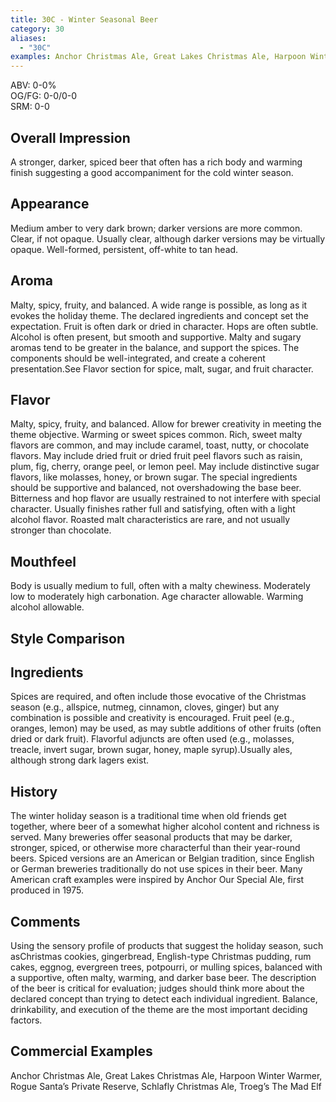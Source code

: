 ```yaml
---
title: 30C - Winter Seasonal Beer
category: 30
aliases: 
  - "30C"
examples: Anchor Christmas Ale, Great Lakes Christmas Ale, Harpoon Winter Warmer, Rogue Santa’s Private Reserve, Schlafly Christmas Ale, Troeg’s The Mad Elf
---
```


ABV: 0-0%  
OG/FG: 0-0/0-0  
SRM: 0-0  

## Overall Impression
A stronger, darker, spiced beer that often has a rich body and warming finish suggesting a good accompaniment for the cold winter season.

## Appearance
Medium amber to very dark brown; darker versions are more common. Clear, if not opaque. Usually clear, although darker versions may be virtually opaque. Well-formed, persistent, off-white to tan head.

## Aroma
Malty, spicy, fruity, and balanced. A wide range is possible, as long as it evokes the holiday theme. The declared ingredients and concept set the expectation. Fruit is often dark or dried in character. Hops are often subtle. Alcohol is often present, but smooth and supportive. Malty and sugary aromas tend to be greater in the balance, and support the spices. The components should be well-integrated, and create a coherent presentation.See Flavor section for spice, malt, sugar, and fruit character.

## Flavor
Malty, spicy, fruity, and balanced. Allow for brewer creativity in meeting the theme objective. Warming or sweet spices common. Rich, sweet malty flavors are common, and may include caramel, toast, nutty, or chocolate flavors. May include dried fruit or dried fruit peel flavors such as raisin, plum, fig, cherry, orange peel, or lemon peel. May include distinctive sugar flavors, like molasses, honey, or brown sugar. The special ingredients should be supportive and balanced, not overshadowing the base beer. Bitterness and hop flavor are usually restrained to not interfere with special character. Usually finishes rather full and satisfying, often with a light alcohol flavor. Roasted malt characteristics are rare, and not usually stronger than chocolate.

## Mouthfeel
Body is usually medium to full, often with a malty chewiness. Moderately low to moderately high carbonation. Age character allowable. Warming alcohol allowable.

## Style Comparison


## Ingredients
Spices are required, and often include those evocative of the Christmas season (e.g., allspice, nutmeg, cinnamon, cloves, ginger) but any combination is possible and creativity is encouraged. Fruit peel (e.g., oranges, lemon) may be used, as may subtle additions of other fruits (often dried or dark fruit). Flavorful adjuncts are often used (e.g., molasses, treacle, invert sugar, brown sugar, honey, maple syrup).Usually ales, although strong dark lagers exist.

## History
The winter holiday season is a traditional time when old friends get together, where beer of a somewhat higher alcohol content and richness is served. Many breweries offer seasonal products that may be darker, stronger, spiced, or otherwise more characterful than their year-round beers. Spiced versions are an American or Belgian tradition, since English or German breweries traditionally do not use spices in their beer. Many American craft examples were inspired by Anchor Our Special Ale, first produced in 1975.

## Comments
Using the sensory profile of products that suggest the holiday season, such asChristmas cookies, gingerbread, English-type Christmas pudding, rum cakes, eggnog, evergreen trees, potpourri, or mulling spices, balanced with a supportive, often malty, warming, and darker base beer. The description of the beer is critical for evaluation; judges should think more about the declared concept than trying to detect each individual ingredient. Balance, drinkability, and execution of the theme are the most important deciding factors.

## Commercial Examples
Anchor Christmas Ale, Great Lakes Christmas Ale, Harpoon Winter Warmer, Rogue Santa’s Private Reserve, Schlafly Christmas Ale, Troeg’s The Mad Elf